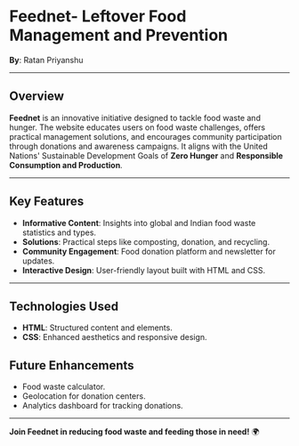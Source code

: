 # Feednet- Leftover Food Management and Prevention 

**By**: Ratan Priyanshu  

---

## Overview

**Feednet** is an innovative initiative designed to tackle food waste and hunger. The website educates users on food waste challenges, offers practical management solutions, and encourages community participation through donations and awareness campaigns. It aligns with the United Nations' Sustainable Development Goals of **Zero Hunger** and **Responsible Consumption and Production**.

---

## Key Features

- **Informative Content**: Insights into global and Indian food waste statistics and types.  
- **Solutions**: Practical steps like composting, donation, and recycling.  
- **Community Engagement**: Food donation platform and newsletter for updates.  
- **Interactive Design**: User-friendly layout built with HTML and CSS.  

---

## Technologies Used

- **HTML**: Structured content and elements.  
- **CSS**: Enhanced aesthetics and responsive design.  


## Future Enhancements

- Food waste calculator.  
- Geolocation for donation centers.  
- Analytics dashboard for tracking donations.  

---

**Join Feednet in reducing food waste and feeding those in need!** 🌍
